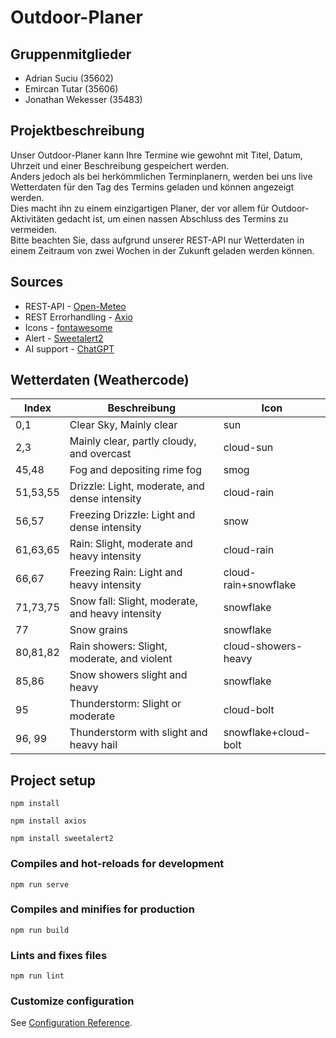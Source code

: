 # Outdoor-Planer 

## Gruppenmitglieder
- Adrian Suciu (35602)
- Emircan Tutar (35606)
- Jonathan Wekesser (35483)

## Projektbeschreibung
Unser Outdoor-Planer kann Ihre Termine wie gewohnt mit Titel, Datum, Uhrzeit und einer Beschreibung gespeichert werden. 
<br> 
Anders jedoch als bei herkömmlichen Terminplanern, werden bei uns live Wetterdaten für den Tag des Termins geladen und können angezeigt werden.
<br>
Dies macht ihn zu einem einzigartigen Planer, der vor allem für Outdoor-Aktivitäten gedacht ist, um einen nassen Abschluss des Termins zu vermeiden. 
<br>
Bitte beachten Sie, dass aufgrund unserer REST-API nur Wetterdaten in einem Zeitraum von zwei Wochen in der Zukunft geladen werden können. 

## Sources
- REST-API - [Open-Meteo](https://open-meteo.com/)
- REST Errorhandling - [Axio](https://www.npmjs.com/package/axios)
- Icons - [fontawesome](https://fontawesome.com)
- Alert - [Sweetalert2](https://sweetalert2.github.io/)
- AI support - [ChatGPT](https://chat.openai.com/)

## Wetterdaten (Weathercode)
| Index    | Beschreibung                                     | Icon                 |
|----------|--------------------------------------------------|----------------------|
| 0,1      | Clear Sky, Mainly clear                          | sun                  |
| 2,3      | Mainly clear, partly cloudy, and overcast        | cloud-sun            |
| 45,48    | Fog and depositing rime fog                      | smog                 |
| 51,53,55 | Drizzle: Light, moderate, and dense intensity    | cloud-rain           |
| 56,57    | Freezing Drizzle: Light and dense intensity      | snow                 |
| 61,63,65 | Rain: Slight, moderate and heavy intensity       | cloud-rain           |
| 66,67    | Freezing Rain: Light and heavy intensity         | cloud-rain+snowflake |
| 71,73,75 | Snow fall: Slight, moderate, and heavy intensity | snowflake            |
| 77       | Snow grains                                      | snowflake            |
| 80,81,82 | Rain showers: Slight, moderate, and violent      | cloud-showers-heavy  |
| 85,86    | Snow showers slight and heavy                    | snowflake            |
| 95       | Thunderstorm: Slight or moderate                 | cloud-bolt           |
| 96, 99   | Thunderstorm with slight and heavy hail          | snowflake+cloud-bolt | 


## Project setup
```
npm install
```
```
npm install axios
```
```
npm install sweetalert2
```

### Compiles and hot-reloads for development
```
npm run serve
```

### Compiles and minifies for production
```
npm run build
```

### Lints and fixes files
```
npm run lint
```

### Customize configuration
See [Configuration Reference](https://cli.vuejs.org/config/).
